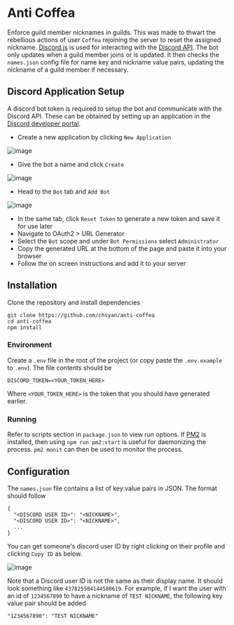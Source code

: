 # Anti Coffea
Enforce guild member nicknames in guilds. 
This was made to thwart the rebellious actions of user `Coffea` rejoining the server to reset the assigned nickname.
[Discord.js](https://github.com/discordjs/discord.js) is used for interacting with the [Discord API](https://github.com/discord/discord-api-docs).
The bot only updates when a guild member joins or is updated. It then checks the `names.json` config file for name key and nickname value pairs, updating the nickname of a guild member if necessary.

## Discord Application Setup
A discord bot token is required to setup the bot and communicate with the Discord API.
These can be obtained by setting up an application in the [Discord developer portal](https://discord.com/developers/applications).

* Create a new application by clicking `New Application`

![image](https://user-images.githubusercontent.com/40413502/174899983-c23e4972-4671-43c6-a4f6-688d62cb9865.png)
* Give the bot a name and click `Create`

![image](https://user-images.githubusercontent.com/40413502/174899864-f802d85a-d46d-400c-bb0e-5c678c9fdbef.png)
* Head to the `Bot` tab and `Add Bot`

![image](https://user-images.githubusercontent.com/40413502/174900261-08f2b9dd-ed27-4448-b8fa-df0a7a4395f1.png)
* In the same tab, click `Reset Token` to generate a new token and save it for use later
* Navigate to OAuth2 > URL Generator
* Select the `Bot` scope and under `Bot Permissions` select `Administrator`
* Copy the generated URL at the bottom of the page and paste it into your browser
* Follow the on screen instructions and add it to your server


## Installation
Clone the repository and install dependencies
```
git clone https://github.com/chsyan/anti-coffea
cd anti-coffea
npm install
```
### Environment
Create a `.env` file in the root of the project (or copy paste the `.env.example` to `.env`).
The file contents should be
```
DISCORD_TOKEN=<YOUR_TOKEN_HERE>
```
Where `<YOUR_TOKEN_HERE>` is the token that you should have generated earlier.

### Running
Refer to scripts section in `package.json` to view run options.
If [PM2](https://pm2.keymetrics.io/) is installed, then using `npm run pm2:start` is useful for daemonizing the process.
`pm2 monit` can then be used to monitor the process.

## Configuration
The `names.json` file contains a list of key:value pairs in JSON. The format should follow
```
{
  "<DISCORD USER ID>": "<NICKNAME>",
  "<DISCORD USER ID>": "<NICKNAME>",
  ...
}
```

You can get someone's discord user ID by right clicking on their profile and clicking `Copy ID` as below.

![image](https://user-images.githubusercontent.com/40413502/174898831-29cff3f6-1864-4150-9940-fb966b909841.png)

Note that a Discord user ID is not the same as their display name. It should look something like `437825584144580619`.
For example, if I want the user with an id of `1234567890` to have a nickname of `TEST NICKNAME`, the following key value pair should be added
```
"1234567890": "TEST NICKNAME"
```


